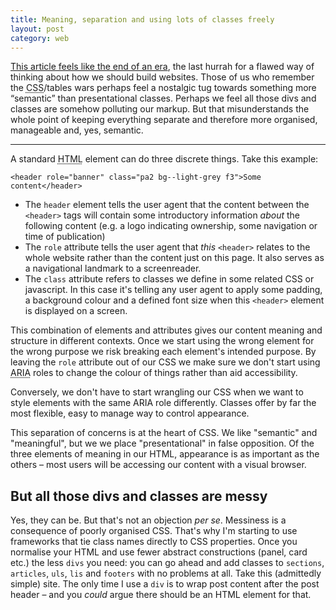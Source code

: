 ```yaml
---
title: Meaning, separation and using lots of classes freely
layout: post
category: web
---
```


<p class="f4 f3-ns"><a href="http://alistapart.com/article/meaningful-css-style-like-you-mean-it">This article feels like the end of an era</a>, the last hurrah for a flawed way of thinking about how we should build websites. Those of us who remember the <abbr title="Cascading Style Sheets">CSS</abbr>/tables wars perhaps feel a nostalgic tug towards something more &#8220;semantic&#8221; than presentational classes. Perhaps we feel all those divs and classes are somehow polluting our markup. But that misunderstands the whole point of keeping everything separate and therefore more organised, manageable and, yes, semantic.</p>

<hr>

A standard <abbr title="HyperText Markup Language">HTML</abbr> element can do three discrete things. Take this example:

`<header role="banner" class="pa2 bg--light-grey f3">Some content</header>`

- The `header` element tells the user agent that the content between the `<header>` tags will contain some introductory information _about_ the following content  (e.g. a logo indicating ownership, some navigation or time of publication)
- The `role` attribute tells the user agent that _this_ `<header>` relates to the whole website rather than the content just on this page. It also serves as a navigational landmark to a screenreader.
- The `class` attribute refers to classes we define in some related CSS or javascript. In this case it's telling any user agent to apply some padding, a background colour and a defined font size when this `<header>` element is displayed on a screen.

This combination of elements and attributes gives our content meaning and structure in different contexts. Once we start using the wrong element for the wrong purpose we risk breaking each element's intended purpose. By leaving the `role` attribute out of our CSS we make sure we don't start using <abbr title="Accessible Rich Internet Applications">ARIA</abbr> roles to change the colour of things rather than aid accessibility.

Conversely, we don't have to start wrangling our CSS when we want to style elements with the same ARIA role differently. Classes offer by far the most flexible, easy to manage way to control appearance.

This separation of concerns is at the heart of CSS. We like "semantic" and "meaningful", but we we place "presentational" in false opposition. Of the three elements of meaning in our HTML, appearance is as important as the others &#8211; most users will be accessing our content with a visual browser.

## But all those divs and classes are messy

Yes, they can be. But that's not an objection <i>per se</i>. Messiness is a consequence of poorly organised CSS. That's why I'm starting to use frameworks that tie class names directly to CSS properties. Once you normalise your HTML and use fewer abstract constructions (panel, card etc.) the less `divs` you need: you can go ahead and add classes to `sections`, `articles`, `uls`, `lis` and `footers` with no problems at all. Take this (admittedly simple) site. The only time I use a `div` is to wrap post content after the post header &#8211; and you _could_ argue there should be an HTML element for that.

